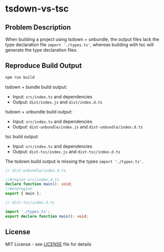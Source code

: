 # tsdown-vs-tsc

## Problem Description

When building a project using tsdown + unbundle, the output files lack the type declaration file `import './types.ts'`, whereas building with tsc will generate the type declaration files.

## Reproduce Build Output

```bash
npm run build
```

tsdown + bundle build output:
- Input: `src/index.ts` and dependencies
- Output: `dist/index.js` and `dist/index.d.ts`

tsdown + unbundle build output:
- Input: `src/index.ts` and dependencies
- Output: `dist-unbundle/index.js` and `dist-unbundle/index.d.ts`

tsc build output:
- Input: `src/index.ts` and dependencies
- Output: `dist-tsc/index.js` and `dist-tsc/index.d.ts`

The tsdown build output is missing the types `import './types.ts'`.

```ts
// dist-unbundle/index.d.ts

//#region src/index.d.ts
declare function main(): void;
//#endregion
export { main };
```

```ts
// dist-tsc/index.d.ts

import './types.ts';
export declare function main(): void;
```


## License

MIT License - see [LICENSE](LICENSE) file for details
